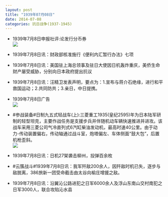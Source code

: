 ```yaml
---
layout: post
title: "1939年07月08日"
date: 2014-07-08
categories: 抗日战争(1937-1945)
---
```


<meta name="referrer" content="no-referrer" />

- 1939年7月8日申报社评:论发行分币券 <br/><img src="https://ww3.sinaimg.cn/large/aca367d8jw1ei5p3g7ypij20m80yitq3.jpg" />

- 1939年7月8日讯：财政部核准施行《便利内汇暂行办法》七项 

- 1939年7月8日讯：美国驻上海总领事及驻日大使因日机轰炸重庆，美侨生命财产屡受威胁，分别向日本政府提出抗议 

- 1939年7月8日讯：汪精卫发表声明，要点为：1.宣布与蒋介石绝缘，进行和平救国运动；2.共同防共；3.亲日，中日提携。 

- 1939年7月8日广告 <br/><img src="https://ww4.sinaimg.cn/large/aca367d8jw1ei57rbe9hyj20kl0h0gqe.jpg" />

- #参战装备#日制九五式轻战车(上):三菱重工1935(皇纪2595)年为日本陆军研制的轻型坦克，主要作战任务是支援步兵并伴随机动车辆快速推进并进攻。该战车采用三菱公司气冷直列式6汽缸柴油发动机，最高时速40公里。由于动力-传动装置偏右，传动轴通过战斗室，炮塔偏左、车体侧面“鼓大包”，后置机枪歪斜。 <br/><img src="https://ww2.sinaimg.cn/large/aca367d8jw1ei55qdtlrzj20ci0nzn1p.jpg" />

- 1939年7月8日讯：日机27架袭击柳州，投弹百余枚 

- #云簇战斗#1939年7月8日讯：我军歼敌200余人，因歼敌时机已失，逐步与敌脱离，386旅新一团受命截击由太谷向榆庄增援之敌。 

- 1939年7月8日讯：沿翼沁公路进犯之日军6000余人及浮山东南山交村南犯之日军3000人，联合攻陷沁水县 


